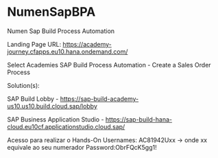 # NumenSapBPA
Numen Sap Build Process Automation


Landing Page URL:
https://academy-journey.cfapps.eu10.hana.ondemand.com/


Select Academies
SAP Build Process Automation - Create a Sales Order Process

Solution(s):

SAP Build Lobby - https://sap-build-academy-us10.us10.build.cloud.sap/lobby

SAP Business Application Studio - https://sap-build-hana-cloud.eu10cf.applicationstudio.cloud.sap/


Acesso para realizar o Hands-On
Usernames: AC81942Uxx  -> onde xx equivale ao seu numerador
Password:ObrFQcK5gg1!

